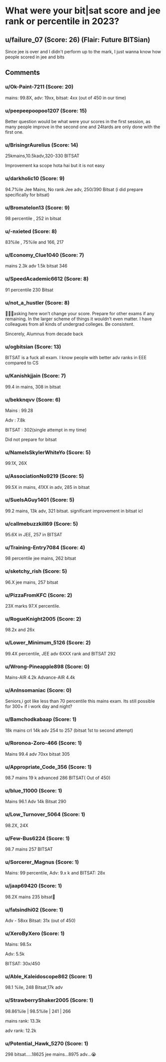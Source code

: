 # What were your bit|sat score and jee rank or percentile in 2023?
## u/failure_07 (Score: 26) (Flair: Future BITSian)
Since jee is over and I didn't perform up to the mark, I just wanna know how people scored in jee and bits


## Comments

### u/Ok-Paint-7211 (Score: 20)
mains: 99.8X, adv: 19xx, bitsat: 4xx (out of 450 in our time)


### u/peepeepoopoo1207 (Score: 15)
Better question would be what were your scores in the first session, as many people improve in the second one and 24tards are only done with the first one.


### u/BrisingrAurelius (Score: 14)
25kmains,10.5kadv,320-330 BITSAT


Improvement ka scope hota hai but it is not easy


### u/darkholic10 (Score: 9)
94.7%ile Jee Mains,
No rank Jee adv,
250/390 Bitsat (i did prepare specifically for bitsat)


### u/BromateIon13 (Score: 9)
98 percentile , 252 in bitsat


### u/-nxieted (Score: 8)
83%ile , 75%ile and 166, 217


### u/Economy_Clue1040 (Score: 7)
mains 2.3k adv 1.5k bitsat 346


### u/SpeedAcademic6612 (Score: 8)
91 percentile 230 Bitsat


### u/not_a_hustler (Score: 8)
🤦🏽‍♀️asking here won’t change your score. Prepare for other exams if any remaining. In the larger scheme of things it wouldn’t even matter. I have colleagues from all kinds of undergrad colleges. Be consistent.

Sincerely,
Alumnus from decade back


### u/ogbitsian (Score: 13)
BITSAT is a fuck all exam. I know people with better adv ranks in EEE compared to CS


### u/Kanishkjjain (Score: 7)
99.4 in mains, 308 in bitsat


### u/bekknqvv (Score: 6)
Mains : 99.28

Adv : 7.8k

BITSAT : 302(single attempt in my time)

Did not prepare for bitsat


### u/NameIsSkylerWhiteYo (Score: 5)
99.1X, 26X


### u/AssociationNo9219 (Score: 5)
99.5X in mains, 41XX in adv, 285 in bitsat


### u/SueIsAGuy1401 (Score: 5)
99.2 mains, 13k adv, 321 bitsat. significant improvement in bitsat icl


### u/callmebuzzkill69 (Score: 5)
95.6X in JEE, 257 in BITSAT


### u/Training-Entry7084 (Score: 4)
98 percentile jee mains, 262 bitsat


### u/sketchy_rish (Score: 5)
96.X jee mains, 257 bitsat


### u/PizzaFromKFC (Score: 2)
23X marks 97.X percentile.


### u/RogueKnight2005 (Score: 2)
98.2x and 26x


### u/Lower_Minimum_5126 (Score: 2)
99.4X percentile, JEE adv 6XXX rank and BITSAT 292


### u/Wrong-Pineapple898 (Score: 0)
Mains-AIR 4.2k
Advance-AIR 4.4k


### u/AnInsomaniac (Score: 0)
Seniors,i got like less than 70 percentile this mains exam.
Its still possible for 300+ if i work day and night?


### u/Bamchodkabaap (Score: 1)
18k mains crl 14k adv 254 to 257 (bitsat 1st to second attempt)


### u/Roronoa-Zoro-466 (Score: 1)
Mains 99.4 adv 70xx bitsat 305


### u/Appropriate_Code_356 (Score: 1)
98.7 mains 19 k advanced 286 BITSAT( Out of 450)


### u/blue_11000 (Score: 1)
Mains 96.1
Adv 14k
Bitsat 290


### u/Low_Turnover_5064 (Score: 1)
98.2X, 24X


### u/Few-Bus6224 (Score: 1)
98.7 mains 257 BITSAT


### u/Sorcerer_Magnus (Score: 1)
Mains: 99 percentile, Adv: 9.x k and BITSAT: 28x


### u/jaap69420 (Score: 1)
98.2X mains 235 bitsat🤕


### u/fatsindhi02 (Score: 1)
Adv - 58xx Bitsat: 31x (out of 450)


### u/XeroByXero (Score: 1)
Mains: 98.5x

Adv: 5.5k

BITSAT: 30x/450


### u/Able_Kaleidoscope862 (Score: 1)
98.1 %ile, 248 Bitsat,17k adv


### u/StrawberryShaker2005 (Score: 1)
98.86%ile | 98.5%ile | 241 | 266

mains rank: 13.3k

adv rank: 12.2k


### u/Potential_Hawk_5270 (Score: 1)
298 bitsat.....18625 jee mains...8975 adv...😭




